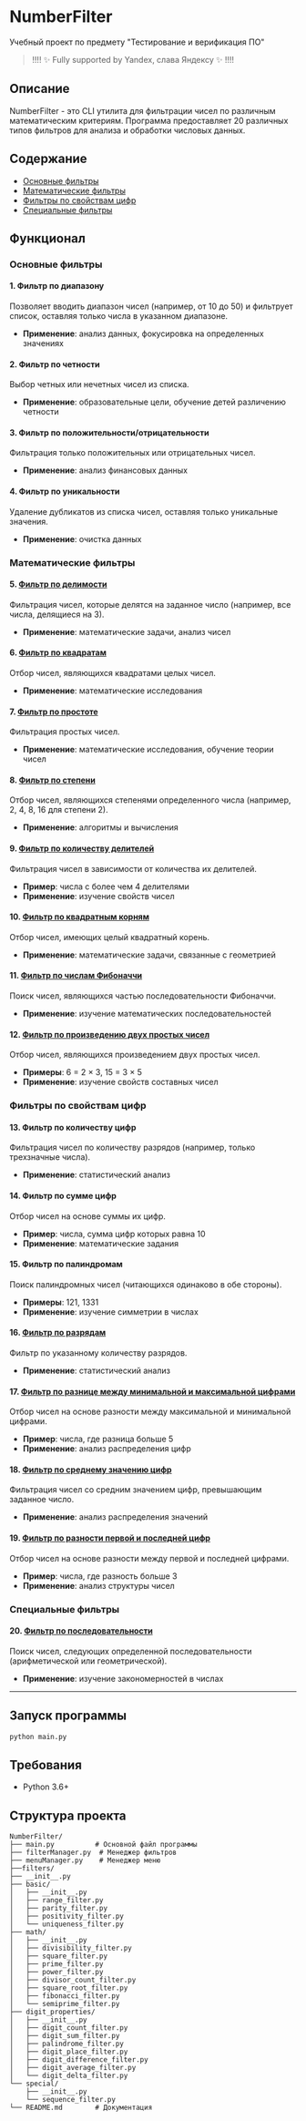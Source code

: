 # NumberFilter

Учебный проект по предмету "Тестирование и верификация ПО"

> !!!! ✨ Fully supported by Yandex, слава Яндексу ✨ !!!!

## Описание

NumberFilter - это CLI утилита для фильтрации чисел по различным математическим критериям. Программа предоставляет 20 различных типов фильтров для анализа и обработки числовых данных.

## Содержание

- [Основные фильтры](#основные-фильтры)
- [Математические фильтры](#математические-фильтры)
- [Фильтры по свойствам цифр](#фильтры-по-свойствам-цифр)
- [Специальные фильтры](#специальные-фильтры)

## Функционал

### Основные фильтры

#### 1. Фильтр по диапазону
Позволяет вводить диапазон чисел (например, от 10 до 50) и фильтрует список, оставляя только числа в указанном диапазоне.
- **Применение**: анализ данных, фокусировка на определенных значениях

#### 2. Фильтр по четности
Выбор четных или нечетных чисел из списка.
- **Применение**: образовательные цели, обучение детей различению четности

#### 3. Фильтр по положительности/отрицательности
Фильтрация только положительных или отрицательных чисел.
- **Применение**: анализ финансовых данных

#### 4. Фильтр по уникальности
Удаление дубликатов из списка чисел, оставляя только уникальные значения.
- **Применение**: очистка данных

### Математические фильтры

#### 5. [Фильтр по делимости](filters/math/divisibility_filter.py)
Фильтрация чисел, которые делятся на заданное число (например, все числа, делящиеся на 3).
- **Применение**: математические задачи, анализ чисел

#### 6. [Фильтр по квадратам](filters/math/square_filter.py)
Отбор чисел, являющихся квадратами целых чисел.
- **Применение**: математические исследования

#### 7. [Фильтр по простоте](filters/math/filter_primes.py)
Фильтрация простых чисел.
- **Применение**: математические исследования, обучение теории чисел

#### 8. [Фильтр по степени](filters/math/power_filter.py)
Отбор чисел, являющихся степенями определенного числа (например, 2, 4, 8, 16 для степени 2).
- **Применение**: алгоритмы и вычисления

#### 9. [Фильтр по количеству делителей](filters/math/divisor_count_filter.py)
Фильтрация чисел в зависимости от количества их делителей.
- **Пример**: числа с более чем 4 делителями
- **Применение**: изучение свойств чисел

#### 10. [Фильтр по квадратным корням](filters/math/square_root_filter.py)
Отбор чисел, имеющих целый квадратный корень.
- **Применение**: математические задачи, связанные с геометрией

#### 11. [Фильтр по числам Фибоначчи](filters/math/fibonacci_filter.py)
Поиск чисел, являющихся частью последовательности Фибоначчи.
- **Применение**: изучение математических последовательностей

#### 12. [Фильтр по произведению двух простых чисел](filters/math/semiprime_filter.py)
Отбор чисел, являющихся произведением двух простых чисел.
- **Примеры**: 6 = 2 × 3, 15 = 3 × 5
- **Применение**: изучение свойств составных чисел

### Фильтры по свойствам цифр

#### 13. Фильтр по количеству цифр
Фильтрация чисел по количеству разрядов (например, только трехзначные числа).
- **Применение**: статистический анализ

#### 14. Фильтр по сумме цифр
Отбор чисел на основе суммы их цифр.
- **Пример**: числа, сумма цифр которых равна 10
- **Применение**: математические задания

#### 15. Фильтр по палиндромам
Поиск палиндромных чисел (читающихся одинаково в обе стороны).
- **Примеры**: 121, 1331
- **Применение**: изучение симметрии в числах

#### 16. [Фильтр по разрядам](filters/digit_properties/digit_count_filter.py)
Фильтр по указанному количеству разрядов.
- **Применение**: статистический анализ

#### 17. [Фильтр по разнице между минимальной и максимальной цифрами](filters/digit_properties/digit_difference_filter.py)
Отбор чисел на основе разности между максимальной и минимальной цифрами.
- **Пример**: числа, где разница больше 5
- **Применение**: анализ распределения цифр

#### 18. [Фильтр по среднему значению цифр](filters/digit_properties/digit_average_filter.py)
Фильтрация чисел со средним значением цифр, превышающим заданное число.
- **Применение**: анализ распределения значений

#### 19. [Фильтр по разности первой и последней цифр](filters/digit_properties/digit_delta_filter.py)
Отбор чисел на основе разности между первой и последней цифрами.
- **Пример**: числа, где разность больше 3
- **Применение**: анализ структуры чисел

### Специальные фильтры

#### 20. [Фильтр по последовательности](filters/special/sequence_filter.py)
Поиск чисел, следующих определенной последовательности (арифметической или геометрической).
- **Применение**: изучение закономерностей в числах

---

## Запуск программы

```bash
python main.py
```

## Требования

- Python 3.6+

## Структура проекта

```
NumberFilter/
├── main.py          # Основной файл программы
├── filterManager.py  # Менеджер фильтров
├── menuManager.py    # Менеджер меню
├──filters/
├── __init__.py
├── basic/
│   ├── __init__.py
│   ├── range_filter.py
│   ├── parity_filter.py
│   ├── positivity_filter.py
│   └── uniqueness_filter.py
├── math/
│   ├── __init__.py
│   ├── divisibility_filter.py
│   ├── square_filter.py
│   ├── prime_filter.py
│   ├── power_filter.py
│   ├── divisor_count_filter.py
│   ├── square_root_filter.py
│   ├── fibonacci_filter.py
│   └── semiprime_filter.py
├── digit_properties/
│   ├── __init__.py
│   ├── digit_count_filter.py
│   ├── digit_sum_filter.py
│   ├── palindrome_filter.py
│   ├── digit_place_filter.py
│   ├── digit_difference_filter.py
│   ├── digit_average_filter.py
│   └── digit_delta_filter.py
└── special/
    ├── __init__.py
    └── sequence_filter.py
└── README.md        # Документация

```
